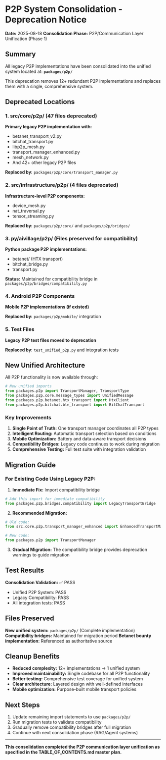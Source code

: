 # P2P System Consolidation - Deprecation Notice

**Date:** 2025-08-18
**Consolidation Phase:** P2P/Communication Layer Unification (Phase 1)

## Summary

All legacy P2P implementations have been consolidated into the unified system located at:
**`packages/p2p/`**

This deprecation removes 12+ redundant P2P implementations and replaces them with a single, comprehensive system.

## Deprecated Locations

### 1. src/core/p2p/ (47 files deprecated)
**Primary legacy P2P implementation with:**
- betanet_transport_v2.py
- bitchat_transport.py  
- libp2p_mesh.py
- transport_manager_enhanced.py
- mesh_network.py
- And 42+ other legacy P2P files

**Replaced by:** `packages/p2p/core/transport_manager.py`

### 2. src/infrastructure/p2p/ (4 files deprecated)
**Infrastructure-level P2P components:**
- device_mesh.py
- nat_traversal.py
- tensor_streaming.py

**Replaced by:** `packages/p2p/core/` and `packages/p2p/bridges/`

### 3. py/aivillage/p2p/ (Files preserved for compatibility)
**Python package P2P implementations:**
- betanet/ (HTX transport)
- bitchat_bridge.py
- transport.py

**Status:** Maintained for compatibility bridge in `packages/p2p/bridges/compatibility.py`

### 4. Android P2P Components
**Mobile P2P implementations (if existed)**

**Replaced by:** `packages/p2p/mobile/` integration

### 5. Test Files
**Legacy P2P test files moved to deprecation**

**Replaced by:** `test_unified_p2p.py` and integration tests

## New Unified Architecture

All P2P functionality is now available through:

```python
# New unified imports
from packages.p2p import TransportManager, TransportType
from packages.p2p.core.message_types import UnifiedMessage
from packages.p2p.betanet.htx_transport import HtxClient
from packages.p2p.bitchat.ble_transport import BitChatTransport
```

### Key Improvements

1. **Single Point of Truth:** One transport manager coordinates all P2P types
2. **Intelligent Routing:** Automatic transport selection based on conditions
3. **Mobile Optimization:** Battery and data-aware transport decisions
4. **Compatibility Bridges:** Legacy code continues to work during migration
5. **Comprehensive Testing:** Full test suite with integration validation

## Migration Guide

### For Existing Code Using Legacy P2P:

1. **Immediate Fix:** Import compatibility bridge
```python
# Add this import for immediate compatibility
from packages.p2p.bridges.compatibility import LegacyTransportBridge
```

2. **Recommended Migration:**
```python
# Old code:
from src.core.p2p.transport_manager_enhanced import EnhancedTransportManager

# New code:
from packages.p2p import TransportManager
```

3. **Gradual Migration:** The compatibility bridge provides deprecation warnings to guide migration

## Test Results

**Consolidation Validation:** ✅ PASS
- Unified P2P System: PASS  
- Legacy Compatibility: PASS
- All integration tests: PASS

## Files Preserved

**New unified system:** `packages/p2p/` (Complete implementation)
**Compatibility bridges:** Maintained for migration period
**Betanet bounty implementation:** Referenced as authoritative source

## Cleanup Benefits

- **Reduced complexity:** 12+ implementations → 1 unified system
- **Improved maintainability:** Single codebase for all P2P functionality  
- **Better testing:** Comprehensive test coverage for unified system
- **Clear architecture:** Layered design with well-defined interfaces
- **Mobile optimization:** Purpose-built mobile transport policies

## Next Steps

1. Update remaining import statements to use `packages/p2p/`
2. Run migration tests to validate compatibility
3. Gradually remove compatibility bridges after full migration
4. Continue with next consolidation phase (RAG/Agent systems)

---

**This consolidation completed the P2P communication layer unification as specified in the TABLE_OF_CONTENTS.md master plan.**